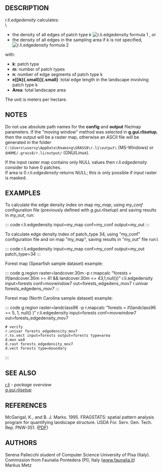 ## DESCRIPTION

*r.li.edgedensity* calculates:\
\

-   the density of all edges of patch type *k* ![r.li.edgedensity
    formula 1](r_li_edgedensity_formula_1.png) , or
-   the density of all edges in the sampling area if *k* is not
    specified, ![r.li.edgedensity formula
    2](r_li_edgedensity_formula_2.png)

with:

-   **k**: patch type
-   **m**: number of patch types
-   **n**: number of edge segments of patch type k
-   **e[[ik]{.small}]{.small}** :total edge length in the landscape
    involving patch type k
-   **Area**: total landscape area

The unit is meters per hectare.

## NOTES

Do not use absolute path names for the **config** and **output**
file/map parameters. If the \"moving window\" method was selected in
**g.gui.rlisetup**, then the output will be a raster map, otherwise an
ASCII file will be generated in the folder
`C:\Users\userxy\AppData\Roaming\GRASS8\r.li\output\` (MS-Windows) or
`$HOME/.grass8/r.li/output/` (GNU/Linux).

If the input raster map contains only NULL values then
*r.li.edgedensity* consider to have 0 patches.\
If area is 0 *r.li.edgedensity* returns NULL; this is only possible if
input raster is masked.

## EXAMPLES

To calculate the edge density index on map *my_map*, using *my_conf*
configuration file (previously defined with *g.gui.rlisetup*) and saving
results in *my_out*, run:

::: code
    r.li.edgedensity input=my_map conf=my_conf output=my_out
:::

To calculate edge density index of patch_type 34, using \"my_conf\"
configuration file and on map \"my_map\", saving results in \"my_out\"
file run:\

::: code
    r.li.edgedensity input=my_map conf=my_conf output=my_out patch_type=34
:::

Forest map (Spearfish sample dataset) example:

::: code
    g.region raster=landcover.30m -p
    r.mapcalc "forests = if(landcover.30m >= 41 && landcover.30m <= 43,1,null())"
    r.li.edgedensity input=forests conf=movwindow7 out=forests_edgedens_mov7
    r.univar forests_edgedens_mov7
:::

Forest map (North Carolina sample dataset) example:

::: code
    g.region raster=landclass96 -p
    r.mapcalc "forests = if(landclass96 == 5, 1, null() )"
    r.li.edgedensity input=forests conf=movwindow7 out=forests_edgedensity_mov7

    # verify
    r.univar forests_edgedensity_mov7
    r.to.vect input=forests output=forests type=area
    d.mon wx0
    d.rast forests_edgedensity_mov7
    d.vect forests type=boundary
:::

## SEE ALSO

*[r.li](r.li.html) - package overview\
[g.gui.rlisetup](g.gui.rlisetup.html)*

## REFERENCES

McGarigal, K., and B. J. Marks. 1995. FRAGSTATS: spatial pattern
analysis program for quantifying landscape structure. USDA For. Serv.
Gen. Tech. Rep. PNW-351. ([PDF](http://treesearch.fs.fed.us/pubs/3064))

## AUTHORS

Serena Pallecchi student of Computer Science University of Pisa
(Italy).\
Commission from Faunalia Pontedera (PI), Italy (www.faunalia.it)\
Markus Metz
